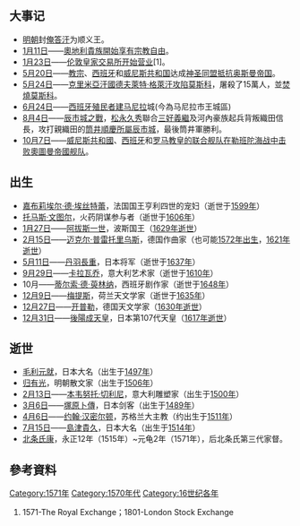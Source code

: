 ## 大事记

  - [明朝](../Page/明朝.md "wikilink")封[俺答汗](../Page/俺答汗.md "wikilink")为顺义王。
  - [1月11日](../Page/1月11日.md "wikilink")——[奧地利貴族開始享有](https://zh.wikipedia.org/wiki/奧地利 "wikilink")[宗教自由](../Page/宗教自由.md "wikilink")。
  - [1月23日](../Page/1月23日.md "wikilink")——[伦敦皇家交易所开始营业](../Page/伦敦证券交易所.md "wikilink")\[1\]。
  - [5月20日](../Page/5月20日.md "wikilink")——[教宗](../Page/教宗.md "wikilink")、[西班牙](../Page/西班牙.md "wikilink")和[威尼斯共和国](../Page/威尼斯共和国.md "wikilink")达成[神圣同盟抵抗](https://zh.wikipedia.org/wiki/神圣同盟_\(1571年\) "wikilink")[奥斯曼帝国](../Page/奥斯曼帝国.md "wikilink")。
  - [5月24日](../Page/5月24日.md "wikilink")——[克里米亞汗國](../Page/克里米亞汗國.md "wikilink")[德夫萊特·格萊汗攻陷](https://zh.wikipedia.org/wiki/德夫萊特·格萊 "wikilink")[莫斯科](../Page/莫斯科.md "wikilink")，屠殺了15萬人，並[焚燒莫斯科](https://zh.wikipedia.org/wiki/焚燒莫斯科 "wikilink")。
  - [6月24日](../Page/6月24日.md "wikilink")——[西班牙](../Page/西班牙.md "wikilink")[殖民者建](https://zh.wikipedia.org/wiki/殖民者 "wikilink")[马尼拉](../Page/马尼拉.md "wikilink")城(今為马尼拉市王城區)
  - [8月4日](../Page/8月4日.md "wikilink")——[辰市城之戰](../Page/辰市城之戰.md "wikilink")，[松永久秀](../Page/松永久秀.md "wikilink")聯合[三好義繼](../Page/三好義繼.md "wikilink")及河內豪族起兵背叛織田信長，攻打親織田的[筒井順慶所屬](https://zh.wikipedia.org/wiki/筒井順慶 "wikilink")[辰市城](https://zh.wikipedia.org/wiki/辰市城 "wikilink")，最後筒井軍勝利。
  - [10月7日](../Page/10月7日.md "wikilink")——[威尼斯共和國](https://zh.wikipedia.org/wiki/威尼斯共和國 "wikilink")、[西班牙](../Page/西班牙.md "wikilink")和[罗马教皇的联合舰队在](https://zh.wikipedia.org/wiki/罗马教皇 "wikilink")[勒班陀海战中击败](https://zh.wikipedia.org/wiki/勒班陀战役 "wikilink")[奧圖曼帝國舰队](https://zh.wikipedia.org/wiki/奧圖曼帝國 "wikilink")。

## 出生

  - [嘉布莉埃尔·德·埃丝特蕾](https://zh.wikipedia.org/wiki/嘉布莉埃尔·德·埃丝特蕾 "wikilink")，法国国王亨利四世的宠妇（逝世于[1599年](https://zh.wikipedia.org/wiki/1599年 "wikilink")）
  - [托马斯·文图尔](https://zh.wikipedia.org/wiki/托马斯·文图尔 "wikilink")，火药阴谋参与者（逝世于[1606年](https://zh.wikipedia.org/wiki/1606年 "wikilink")）
  - [1月27日](../Page/1月27日.md "wikilink")——[阿拔斯一世](../Page/阿拔斯一世_\(波斯\).md "wikilink")，波斯国王（[1629年逝世](https://zh.wikipedia.org/wiki/1629年 "wikilink")）
  - [2月15日](../Page/2月15日.md "wikilink")——[迈克尔·普雷托里乌斯](https://zh.wikipedia.org/wiki/迈克尔·普雷托里乌斯 "wikilink")，德国作曲家（也可能[1572年出生](https://zh.wikipedia.org/wiki/1572年 "wikilink")，[1621年逝世](https://zh.wikipedia.org/wiki/1621年 "wikilink")）
  - [5月11日](../Page/5月11日.md "wikilink")——[丹羽長重](../Page/丹羽長重.md "wikilink")，日本将军（逝世于[1637年](https://zh.wikipedia.org/wiki/1637年 "wikilink")）
  - [9月29日](../Page/9月29日.md "wikilink")——[卡拉瓦乔](../Page/卡拉瓦乔.md "wikilink")，意大利艺术家（逝世于[1610年](https://zh.wikipedia.org/wiki/1610年 "wikilink")）
  - 10月——[蒂尔索·德·萸林纳](https://zh.wikipedia.org/wiki/蒂尔索·德·萸林纳 "wikilink")，西班牙剧作家（逝世于[1648年](https://zh.wikipedia.org/wiki/1648年 "wikilink")）
  - [12月9日](../Page/12月9日.md "wikilink")——[梅提斯](https://zh.wikipedia.org/wiki/梅提斯 "wikilink")，荷兰天文学家（逝世于[1635年](https://zh.wikipedia.org/wiki/1635年 "wikilink")）
  - [12月27日](../Page/12月27日.md "wikilink")——[开普勒](../Page/约翰内斯·开普勒.md "wikilink")，德国天文学家（[1630年逝世](https://zh.wikipedia.org/wiki/1630年 "wikilink")）
  - [12月31日](../Page/12月31日.md "wikilink")——[後陽成天皇](../Page/後陽成天皇.md "wikilink")，日本第107代天皇（[1617年逝世](https://zh.wikipedia.org/wiki/1617年 "wikilink")）

## 逝世

  - [毛利元就](../Page/毛利元就.md "wikilink")，日本大名（出生于[1497年](https://zh.wikipedia.org/wiki/1497年 "wikilink")）
  - [归有光](../Page/归有光.md "wikilink")，明朝散文家（出生于[1506年](../Page/1506年.md "wikilink")）
  - [2月13日](../Page/2月13日.md "wikilink")——[本韦努托·切利尼](../Page/本韦努托·切利尼.md "wikilink")，意大利雕塑家（出生于[1500年](https://zh.wikipedia.org/wiki/1500年 "wikilink")）
  - [3月6日](../Page/3月6日.md "wikilink")——[塚原卜傳](../Page/塚原卜傳.md "wikilink")，日本剑客（出生于[1489年](https://zh.wikipedia.org/wiki/1489年 "wikilink")）
  - [4月6日](../Page/4月6日.md "wikilink")——[约翰·汉密尔顿](../Page/约翰·汉密尔顿.md "wikilink")，苏格兰大主教（约出生于[1511年](https://zh.wikipedia.org/wiki/1511年 "wikilink")）
  - [7月15日](https://zh.wikipedia.org/wiki/7月15日 "wikilink")——[島津貴久](../Page/島津貴久.md "wikilink")，日本大名（出生于[1514年](https://zh.wikipedia.org/wiki/1514年 "wikilink")）
  - [北条氏康](https://zh.wikipedia.org/wiki/北条氏康 "wikilink")，永正12年（1515年）\~元龟2年（1571年），后北条氏第三代家督。

## 參考資料

[Category:1571年](https://zh.wikipedia.org/wiki/Category:1571年 "wikilink") [Category:1570年代](https://zh.wikipedia.org/wiki/Category:1570年代 "wikilink") [Category:16世纪各年](https://zh.wikipedia.org/wiki/Category:16世纪各年 "wikilink")

1.  1571-The Royal Exchange；1801-London Stock Exchange